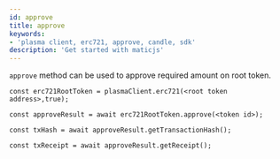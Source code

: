 ```yaml
---
id: approve
title: approve
keywords: 
- 'plasma client, erc721, approve, candle, sdk'
description: 'Get started with maticjs'
---
```


`approve` method can be used to approve required amount on root token.

```
const erc721RootToken = plasmaClient.erc721(<root token address>,true);

const approveResult = await erc721RootToken.approve(<token id>);

const txHash = await approveResult.getTransactionHash();

const txReceipt = await approveResult.getReceipt();

```
